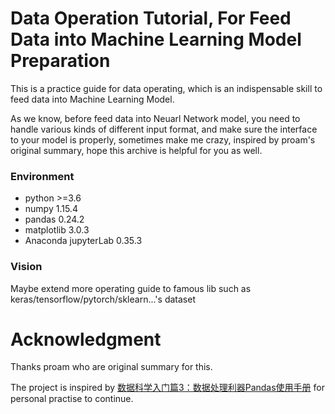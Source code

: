 # Data Operation Tutorial, For Feed Data into Machine Learning Model Preparation
This is a practice guide for data operating, which is an indispensable skill to feed data into Machine Learning Model.

As we know, before feed data into Neuarl Network model, you need to handle various kinds of different input format, and make sure the interface to your model is properly, sometimes make me crazy, inspired by proam's original summary, hope this archive is helpful for you as well. 


### Environment 
- python >=3.6
- numpy 1.15.4
- pandas 0.24.2
- matplotlib 3.0.3
- Anaconda jupyterLab 0.35.3


### Vision

Maybe extend more operating guide to famous lib such as keras/tensorflow/pytorch/sklearn...'s dataset


# Acknowledgment 

Thanks proam who are original summary for this.

The project is inspired by [数据科学入门篇3：数据处理利器Pandas使用手册](https://zhuanlan.zhihu.com/p/25184830) for personal practise to continue. 

